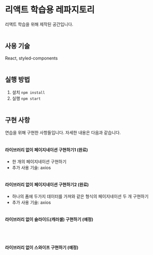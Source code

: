 # 리액트 학습용 레파지토리

리액트 학습을 위해 제작된 공간입니다.
<br /><br />

## 사용 기술
React, styled-components
<br /><br />

## 실행 방법
1. 설치 `npm install`
2. 실행 `npm start`
<br /><br />

## 구현 사항
연습을 위해 구현한 사항들입니다. 자세한 내용은 다음과 같습니다.
<br /><br />

#### 라이브러리 없이 페이지네이션 구현하기1 (완료)
- 한 개의 페이지네이션 구현하기
- 추가 사용 기술: axios
<br /><br />

#### 라이브러리 없이 페이지네이션 구현하기2 (완료)
- 하나의 폼에 두가지 데이터를 가져와 같은 형식의 페이지네이션 두 개 구현하기
- 추가 사용 기술: axios
<br /><br />

#### 라이브러리 없이 슬라이드(캐러셀) 구현하기 (예정)
<br /><br />

#### 라이브러리 없이 스와이프 구현하기 (예정)
<br /><br />
